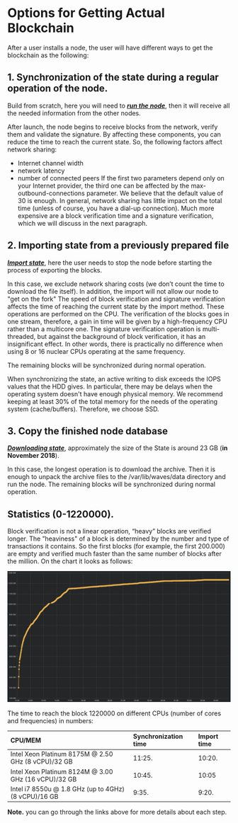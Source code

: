 # Options for Getting Actual Blockchain

After a user installs a node, the user will have different ways to get the blockchain as the following:

## 1. Synchronization of the state during a regular operation of the node.

Build from scratch, here you will need to [_**run the node**_](/waves-full-node/how-to-install-a-node/how-to-install-a-node.md), then it will receive all the needed information from the other nodes.

After launch, the node begins to receive blocks from the network, verify them and validate the signature.  By affecting these components, you can reduce the time to reach the current state.  So, the following factors affect network sharing:
 - Internet channel width
 - network latency
 - number of connected peers
If the first two parameters depend only on your Internet provider, the third one can be affected by the max-outbound-connections parameter.  We believe that the default value of 30 is enough.  In general, network sharing has little impact on the total time (unless of course, you have a dial-up connection).  Much more expensive are a block verification time and a signature verification, which we will discuss in the next paragraph.

## 2. Importing state from a previously prepared file
[_**Import state**_](/waves-full-node/options-for-getting-actual-blockchain/export-and-import-from-the-blockchain.md), here the user needs to stop the node before starting the process of exporting the blocks.

In this case, we exclude network sharing costs (we don’t count the time to download the file itself). In addition, the import will not allow our node to "get on the fork"
The speed of block verification and signature verification affects the time of reaching the current state by the import method. These operations are performed on the CPU. The verification of the blocks goes in one stream, therefore, a gain in time will be given by a high-frequency CPU rather than a multicore one. The signature verification operation is multi-threaded, but against the background of block verification, it has an insignificant effect.
In other words, there is practically no difference when using 8 or 16 nuclear CPUs operating at the same frequency.

The remaining blocks will be synchronized during normal operation.

When synchronizing the state, an active writing to disk exceeds the IOPS values that the HDD gives. In particular, there may be delays when the operating system doesn't have enough physical memory. We recommend keeping at least 30% of the total memory for the needs of the operating system (cache/buffers). 
Therefore, we choose SSD.

## 3. Copy the finished node database

[_**Downloading state**_](/waves-full-node/options-for-getting-actual-blockchain/state-downloading-and-applying.md), approximately the size of the State is around 23 GB \(**in November 2018**\).

In this case, the longest operation is to download the archive. Then it is enough to unpack the archive files to the /var/lib/waves/data directory and run the node.  The remaining blocks will be synchronized during normal operation.

## Statistics (0-1220000).
Block verification is not a linear operation, “heavy” blocks are verified longer. The ”heaviness" of a block is determined by the number and type of transactions it contains.  So the first blocks (for example, the first 200.000) are empty and verified much faster than the same number of blocks after the million.  On the chart it looks as follows:


![](/_assets/statistics_blocks_receiving.png)



The time to reach the block 1220000 on different CPUs (number of cores and frequencies) in numbers:

| CPU/MEM | Synchronization time | Import time| 
|:---|:---|:---|
| Intel Xeon Platinum 8175M @ 2.50 GHz (8 vCPU)/32 GB | 11:25. | 10:20. |
| Intel Xeon Platinum 8124M @ 3.00 GHz (16 vCPU)/32 GB | 10:45. | 10:05 |
| Intel i7 8550u @ 1.8 GHz (up to 4GHz) (8 vCPU)/16 GB | 9:35. | 9:20. |



**Note.** you can go through the links above for more details about each step.

